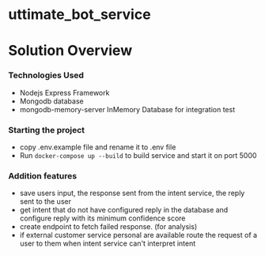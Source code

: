 # uttimate_bot_service

# Solution Overview

### Technologies Used
- Nodejs Express Framework
- Mongodb database
- mongodb-memory-server InMemory Database for integration test


### Starting the project

- copy .env.example file and rename it to .env file
- Run <code>docker-compose up --build</code> to build service and start it on port 5000

### Addition features
- save users input, the response sent from the intent service, the reply sent to the user
- get intent that do not have configured reply in the database and configure reply with its minimum confidence score
- create endpoint to fetch failed response. (for analysis)
- if external customer service personal are available route the request of a user to them when intent service can't interpret intent

